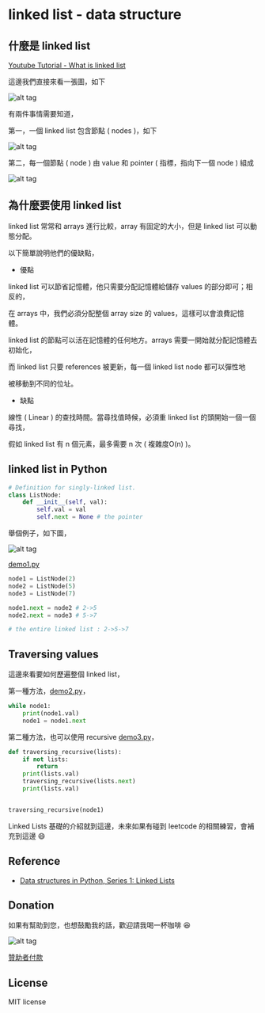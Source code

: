 # linked list - data structure

## 什麼是 linked list

[Youtube Tutorial - What is linked list](https://youtu.be/A2VeeXpgs2w)

這邊我們直接來看一張圖，如下

![alt tag](https://imgur.com/Y1GXqGT.png)

有兩件事情需要知道，

第一，一個 linked list 包含節點 ( nodes )，如下

![alt tag](https://i.imgur.com/imFpGqV.png)

第二，每一個節點 ( node ) 由 value 和 pointer ( 指標，指向下一個 node ) 組成

![alt tag](https://i.imgur.com/Y6Ml76V.png)


## 為什麼要使用 linked list

linked list 常常和 arrays 進行比較，array 有固定的大小，但是 linked list 可以動態分配。

以下簡單說明他們的優缺點，

* 優點

linked list 可以節省記憶體，他只需要分配記憶體給儲存 values 的部分即可；相反的，

在 arrays 中，我們必須分配整個 array size 的 values，這樣可以會浪費記憶體。

linked list 的節點可以活在記憶體的任何地方。arrays 需要一開始就分配記憶體去初始化，

而 linked list 只要 references 被更新，每一個 linked list node 都可以彈性地

被移動到不同的位址。

* 缺點

線性 ( Linear ) 的查找時間。當尋找值時候，必須重 linked list 的頭開始一個一個尋找，

假如 linked list 有 n 個元素，最多需要 n 次 ( 複雜度O(n) )。

## linked list in Python

```python
# Definition for singly-linked list.
class ListNode:
    def __init__(self, val):
        self.val = val
        self.next = None # the pointer
```

舉個例子，如下圖，

![alt tag](https://imgur.com/Y1GXqGT.png)

[demo1.py](https://github.com/twtrubiks/python-notes/blob/master/data_structure/linked_list/Introduction/demo1.py)

```python
node1 = ListNode(2)
node2 = ListNode(5)
node3 = ListNode(7)

node1.next = node2 # 2->5
node2.next = node3 # 5->7

# the entire linked list : 2->5->7
```

## Traversing values

這邊來看要如何歷遍整個 linked list，

第一種方法，[demo2.py](https://github.com/twtrubiks/python-notes/blob/master/data_structure/linked_list/Introduction/demo2.py)，

```python
while node1:
    print(node1.val)
    node1 = node1.next
```

第二種方法，也可以使用 recursive [demo3.py](https://github.com/twtrubiks/python-notes/blob/master/data_structure/linked_list/Introduction/demo3.py)，

```python
def traversing_recursive(lists):
    if not lists:
        return
    print(lists.val)
    traversing_recursive(lists.next)
    print(lists.val)


traversing_recursive(node1)
```

Linked Lists 基礎的介紹就到這邊，未來如果有碰到 leetcode 的相關練習，會補充到這邊 :smile:

## Reference

* [Data structures in Python, Series 1: Linked Lists](https://medium.com/@kojinoshiba/data-structures-in-python-series-1-linked-lists-d9f848537b4d)

## Donation

如果有幫助到您，也想鼓勵我的話，歡迎請我喝一杯咖啡 :laughing:

![alt tag](https://i.imgur.com/LRct9xa.png)

[贊助者付款](https://payment.opay.tw/Broadcaster/Donate/9E47FDEF85ABE383A0F5FC6A218606F8)

## License

MIT license
